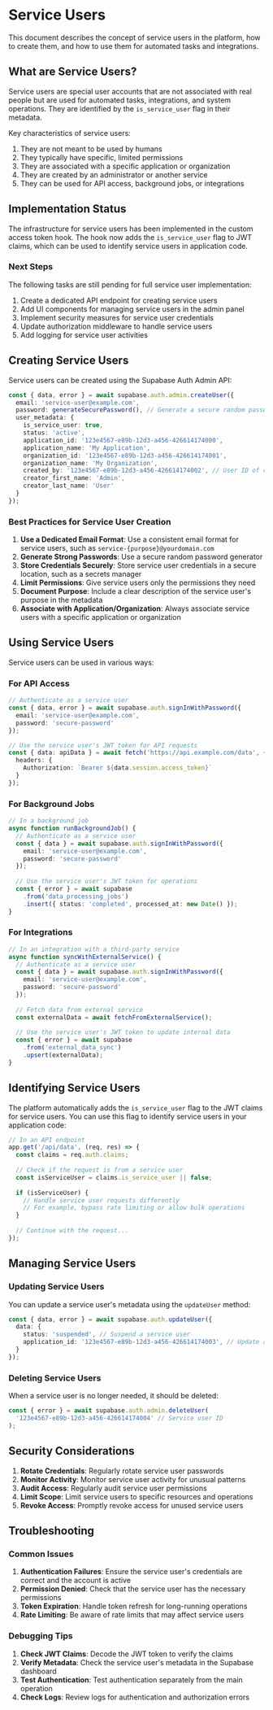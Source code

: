 # Service Users

This document describes the concept of service users in the platform, how to create them, and how to use them for automated tasks and integrations.

## What are Service Users?

Service users are special user accounts that are not associated with real people but are used for automated tasks, integrations, and system operations. They are identified by the `is_service_user` flag in their metadata.

Key characteristics of service users:

1. They are not meant to be used by humans
2. They typically have specific, limited permissions
3. They are associated with a specific application or organization
4. They are created by an administrator or another service
5. They can be used for API access, background jobs, or integrations

## Implementation Status

The infrastructure for service users has been implemented in the custom access token hook. The hook now adds the `is_service_user` flag to JWT claims, which can be used to identify service users in application code.

### Next Steps

The following tasks are still pending for full service user implementation:

1. Create a dedicated API endpoint for creating service users
2. Add UI components for managing service users in the admin panel
3. Implement security measures for service user credentials
4. Update authorization middleware to handle service users
5. Add logging for service user activities

## Creating Service Users

Service users can be created using the Supabase Auth Admin API:

```typescript
const { data, error } = await supabase.auth.admin.createUser({
  email: 'service-user@example.com',
  password: generateSecurePassword(), // Generate a secure random password
  user_metadata: {
    is_service_user: true,
    status: 'active',
    application_id: '123e4567-e89b-12d3-a456-426614174000',
    application_name: 'My Application',
    organization_id: '123e4567-e89b-12d3-a456-426614174001',
    organization_name: 'My Organization',
    created_by: '123e4567-e89b-12d3-a456-426614174002', // User ID of creator
    creator_first_name: 'Admin',
    creator_last_name: 'User'
  }
});
```

### Best Practices for Service User Creation

1. **Use a Dedicated Email Format**: Use a consistent email format for service users, such as `service-{purpose}@yourdomain.com`
2. **Generate Strong Passwords**: Use a secure random password generator
3. **Store Credentials Securely**: Store service user credentials in a secure location, such as a secrets manager
4. **Limit Permissions**: Give service users only the permissions they need
5. **Document Purpose**: Include a clear description of the service user's purpose in the metadata
6. **Associate with Application/Organization**: Always associate service users with a specific application or organization

## Using Service Users

Service users can be used in various ways:

### For API Access

```typescript
// Authenticate as a service user
const { data, error } = await supabase.auth.signInWithPassword({
  email: 'service-user@example.com',
  password: 'secure-password'
});

// Use the service user's JWT token for API requests
const { data: apiData } = await fetch('https://api.example.com/data', {
  headers: {
    Authorization: `Bearer ${data.session.access_token}`
  }
});
```

### For Background Jobs

```typescript
// In a background job
async function runBackgroundJob() {
  // Authenticate as a service user
  const { data } = await supabase.auth.signInWithPassword({
    email: 'service-user@example.com',
    password: 'secure-password'
  });
  
  // Use the service user's JWT token for operations
  const { error } = await supabase
    .from('data_processing_jobs')
    .insert({ status: 'completed', processed_at: new Date() });
}
```

### For Integrations

```typescript
// In an integration with a third-party service
async function syncWithExternalService() {
  // Authenticate as a service user
  const { data } = await supabase.auth.signInWithPassword({
    email: 'service-user@example.com',
    password: 'secure-password'
  });
  
  // Fetch data from external service
  const externalData = await fetchFromExternalService();
  
  // Use the service user's JWT token to update internal data
  const { error } = await supabase
    .from('external_data_sync')
    .upsert(externalData);
}
```

## Identifying Service Users

The platform automatically adds the `is_service_user` flag to the JWT claims for service users. You can use this flag to identify service users in your application code:

```typescript
// In an API endpoint
app.get('/api/data', (req, res) => {
  const claims = req.auth.claims;
  
  // Check if the request is from a service user
  const isServiceUser = claims.is_service_user || false;
  
  if (isServiceUser) {
    // Handle service user requests differently
    // For example, bypass rate limiting or allow bulk operations
  }
  
  // Continue with the request...
});
```

## Managing Service Users

### Updating Service Users

You can update a service user's metadata using the `updateUser` method:

```typescript
const { data, error } = await supabase.auth.updateUser({
  data: {
    status: 'suspended', // Suspend a service user
    application_id: '123e4567-e89b-12d3-a456-426614174003', // Update application association
  }
});
```

### Deleting Service Users

When a service user is no longer needed, it should be deleted:

```typescript
const { error } = await supabase.auth.admin.deleteUser(
  '123e4567-e89b-12d3-a456-426614174004' // Service user ID
);
```

## Security Considerations

1. **Rotate Credentials**: Regularly rotate service user passwords
2. **Monitor Activity**: Monitor service user activity for unusual patterns
3. **Audit Access**: Regularly audit service user permissions
4. **Limit Scope**: Limit service users to specific resources and operations
5. **Revoke Access**: Promptly revoke access for unused service users

## Troubleshooting

### Common Issues

1. **Authentication Failures**: Ensure the service user's credentials are correct and the account is active
2. **Permission Denied**: Check that the service user has the necessary permissions
3. **Token Expiration**: Handle token refresh for long-running operations
4. **Rate Limiting**: Be aware of rate limits that may affect service users

### Debugging Tips

1. **Check JWT Claims**: Decode the JWT token to verify the claims
2. **Verify Metadata**: Check the service user's metadata in the Supabase dashboard
3. **Test Authentication**: Test authentication separately from the main operation
4. **Check Logs**: Review logs for authentication and authorization errors 
